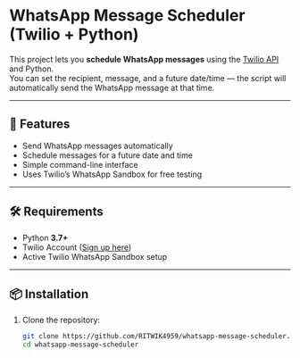 # WhatsApp Message Scheduler (Twilio + Python)
 
This project lets you **schedule WhatsApp messages** using the [Twilio API](https://www.twilio.com/whatsapp) and Python.  
You can set the recipient, message, and a future date/time — the script will automatically send the WhatsApp message at that time.

---

## 🚀 Features
- Send WhatsApp messages automatically  
- Schedule messages for a future date and time  
- Simple command-line interface  
- Uses Twilio’s WhatsApp Sandbox for free testing  

---

## 🛠 Requirements
- Python **3.7+**  
- Twilio Account ([Sign up here](https://www.twilio.com/try-twilio))  
- Active Twilio WhatsApp Sandbox setup  

---

## 📦 Installation

1. Clone the repository:
   ```bash
   git clone https://github.com/RITWIK4959/whatsapp-message-scheduler.git
   cd whatsapp-message-scheduler
